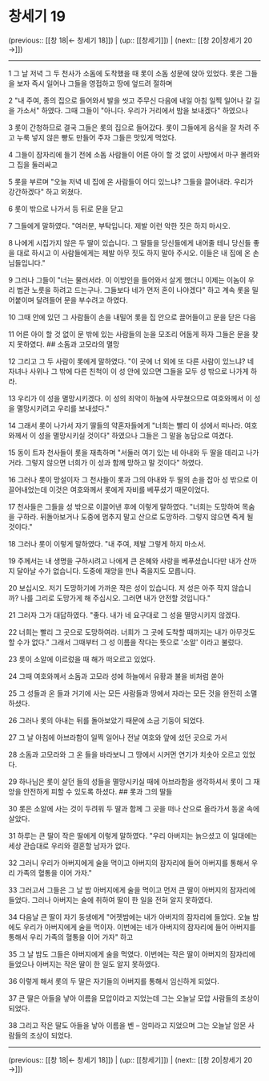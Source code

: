 # 창세기 19

(previous:: [[창 18|← 창세기 18]]) | (up:: [[창세기]]) | (next:: [[창 20|창세기 20 →]])

***




1 
그 날 저녁 그 두 천사가 소돔에 도착했을 때 롯이 소돔 성문에 앉아 있었다. 롯은 그들을 보자 즉시 일어나 그들을 영접하고 땅에 엎드려 절하며 



2 
"내 주여, 종의 집으로 들어와서 발을 씻고 주무신 다음에 내일 아침 일찍 일어나 갈 길을 가소서" 하였다. 그때 그들이 "아니다. 우리가 거리에서 밤을 보내겠다" 하였으나 



3 
롯이 간청하므로 결국 그들은 롯의 집으로 들어갔다. 롯이 그들에게 음식을 잘 차려 주고 누룩 넣지 않은 빵도 만들어 주자 그들은 맛있게 먹었다. 



4 
그들이 잠자리에 들기 전에 소돔 사람들이 어른 아이 할 것 없이 사방에서 마구 몰려와 그 집을 둘러싸고 



5 
롯을 부르며 "오늘 저녁 네 집에 온 사람들이 어디 있느냐? 그들을 끌어내라. 우리가 강간하겠다" 하고 외쳤다. 



6 
롯이 밖으로 나가서 등 뒤로 문을 닫고 



7 
그들에게 말하였다. "여러분, 부탁입니다. 제발 이런 악한 짓은 하지 마시오. 



8 
나에게 시집가지 않은 두 딸이 있습니다. 그 딸들을 당신들에게 내어줄 테니 당신들 좋을 대로 하시고 이 사람들에게는 제발 아무 짓도 하지 말아 주시오. 이들은 내 집에 온 손님들입니다." 



9 
그러나 그들이 "너는 물러서라. 이 이방인을 들어와서 살게 했더니 이제는 이놈이 우리 법관 노릇을 하려고 드는구나. 그들보다 네가 먼저 혼이 나야겠다" 하고 계속 롯을 밀어붙이며 달려들어 문을 부수려고 하였다. 



10 
그때 안에 있던 그 사람들이 손을 내밀어 롯을 집 안으로 끌어들이고 문을 닫은 다음 



11 
어른 아이 할 것 없이 문 밖에 있는 사람들의 눈을 모조리 어둡게 하자 그들은 문을 찾지 못하였다. ## 소돔과 고모라의 멸망 



12 
그리고 그 두 사람이 롯에게 말하였다. "이 곳에 너 외에 또 다른 사람이 있느냐? 네 자녀나 사위나 그 밖에 다른 친척이 이 성 안에 있으면 그들을 모두 성 밖으로 나가게 하라. 



13 
우리가 이 성을 멸망시키겠다. 이 성의 죄악이 하늘에 사무쳤으므로 여호와께서 이 성을 멸망시키려고 우리를 보내셨다." 



14 
그래서 롯이 나가서 자기 딸들의 약혼자들에게 "너희는 빨리 이 성에서 떠나라. 여호와께서 이 성을 멸망시키실 것이다" 하였으나 그들은 그 말을 농담으로 여겼다. 



15 
동이 트자 천사들이 롯을 재촉하며 "서둘러 여기 있는 네 아내와 두 딸을 데리고 나가거라. 그렇지 않으면 너희가 이 성과 함께 망하고 말 것이다" 하였다. 



16 
그러나 롯이 망설이자 그 천사들이 롯과 그의 아내와 두 딸의 손을 잡아 성 밖으로 이끌어내었는데 이것은 여호와께서 롯에게 자비를 베푸셨기 때문이었다. 



17 
천사들은 그들을 성 밖으로 이끌어낸 후에 이렇게 말하였다. "너희는 도망하여 목숨을 구하라. 뒤돌아보거나 도중에 멈추지 말고 산으로 도망하라. 그렇지 않으면 죽게 될 것이다." 



18 
그러나 롯이 이렇게 말하였다. "내 주여, 제발 그렇게 하지 마소서. 



19 
주께서는 내 생명을 구하시려고 나에게 큰 은혜와 사랑을 베푸셨습니다만 내가 산까지 달아날 수가 없습니다. 도중에 재앙을 만나 죽을지도 모릅니다. 



20 
보십시오. 저기 도망하기에 가까운 작은 성이 있습니다. 저 성은 아주 작지 않습니까? 나를 그리로 도망가게 해 주십시오. 그러면 내가 안전할 것입니다." 



21 
그러자 그가 대답하였다. "좋다. 내가 네 요구대로 그 성을 멸망시키지 않겠다. 



22 
너희는 빨리 그 곳으로 도망하여라. 너희가 그 곳에 도착할 때까지는 내가 아무것도 할 수가 없다." 그래서 그때부터 그 성 이름을 작다는 뜻으로 '소알' 이라고 불렀다. 



23 
롯이 소알에 이르렀을 때 해가 떠오르고 있었다. 



24 
그때 여호와께서 소돔과 고모라 성에 하늘에서 유황과 불을 비처럼 쏟아 



25 
그 성들과 온 들과 거기에 사는 모든 사람들과 땅에서 자라는 모든 것을 완전히 소멸하셨다. 



26 
그러나 롯의 아내는 뒤를 돌아보았기 때문에 소금 기둥이 되었다. 



27 
그 날 아침에 아브라함이 일찍 일어나 전날 여호와 앞에 섰던 곳으로 가서 



28 
소돔과 고모라와 그 온 들을 바라보니 그 땅에서 시커먼 연기가 치솟아 오르고 있었다. 



29 
하나님은 롯이 살던 들의 성들을 멸망시키실 때에 아브라함을 생각하셔서 롯이 그 재앙을 안전하게 피할 수 있도록 하셨다. ## 롯과 그의 딸들 



30 
롯은 소알에 사는 것이 두려워 두 딸과 함께 그 곳을 떠나 산으로 올라가서 동굴 속에 살았다. 



31 
하루는 큰 딸이 작은 딸에게 이렇게 말하였다. "우리 아버지는 늙으셨고 이 일대에는 세상 관습대로 우리와 결혼할 남자가 없다. 



32 
그러니 우리가 아버지에게 술을 먹이고 아버지의 잠자리에 들어 아버지를 통해서 우리 가족의 혈통을 이어 가자." 



33 
그러고서 그들은 그 날 밤 아버지에게 술을 먹이고 먼저 큰 딸이 아버지의 잠자리에 들었다. 그러나 아버지는 술에 취하여 딸이 한 일을 전혀 알지 못하였다. 



34 
다음날 큰 딸이 자기 동생에게 "어젯밤에는 내가 아버지의 잠자리에 들었다. 오늘 밤에도 우리가 아버지에게 술을 먹이자. 이번에는 네가 아버지의 잠자리에 들어 아버지를 통해서 우리 가족의 혈통을 이어 가자" 하고 



35 
그 날 밤도 그들은 아버지에게 술을 먹였다. 이번에는 작은 딸이 아버지의 잠자리에 들었으나 아버지는 작은 딸이 한 일도 알지 못하였다. 



36 
이렇게 해서 롯의 두 딸은 자기들의 아버지를 통해서 임신하게 되었다. 



37 
큰 딸은 아들을 낳아 이름을 모압이라고 지었는데 그는 오늘날 모압 사람들의 조상이 되었다. 



38 
그리고 작은 딸도 아들을 낳아 이름을 벤 – 암미라고 지었으며 그는 오늘날 암몬 사람들의 조상이 되었다.

***

(previous:: [[창 18|← 창세기 18]]) | (up:: [[창세기]]) | (next:: [[창 20|창세기 20 →]])
